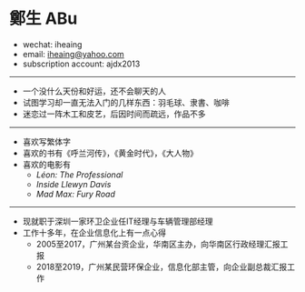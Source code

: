 # 鄭生 ABu

 - wechat: iheaing
 - email: iheaing@yahoo.com
 - subscription account: ajdx2013

 ***

 - 一个没什么天份和好运，还不会聊天的人
 - 试图学习却一直无法入门的几样东西：羽毛球、隶書、咖啡
 - 迷恋过一阵木工和皮艺，后因时间而疏远，作品不多

 ***
 - 喜欢写繁体字
 - 喜欢的书有《呼兰河传》，《黄金时代》，《大人物》
 - 喜欢的电影有
   - *Léon: The Professional*
   - *Inside Llewyn Davis*
   - *Mad Max: Fury Road*

 ***
 - 现就职于深圳一家环卫企业任IT经理与车辆管理部经理
 - 工作十多年，在企业信息化上有一点心得
   - 2005至2017，广州某台资企业，华南区主办，向华南区行政经理汇报工报
   - 2018至2019，广州某民营环保企业，信息化部主管，向企业副总裁汇报工作
